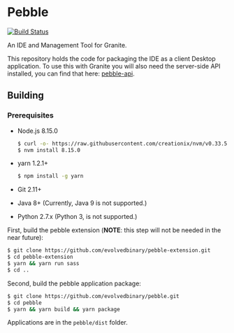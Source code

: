 # Pebble
[![Build Status](https://travis-ci.com/evolvedbinary/pebble.svg?branch=master)](https://travis-ci.com/evolvedbinary/pebble)

An IDE and Management Tool for Granite.

This repository holds the code for packaging the IDE as a client Desktop application. To use this with Granite you will also need the server-side API installed, you can find that here: [pebble-api](https://github.com/evolvedbinary/pebble-api).

## Building

### Prerequisites
* Node.js 8.15.0
    ```bash
    $ curl -o- https://raw.githubusercontent.com/creationix/nvm/v0.33.5/install.sh | bash
    $ nvm install 8.15.0
    ```

* yarn 1.2.1+
    ```bash
    $ npm install -g yarn
    ```

* Git 2.11+
* Java 8+ (Currently, Java 9 is not supported.)
* Python 2.7.x (Python 3, is not supported.)

First, build the pebble extension (**NOTE**: this step will not be needed in the near future):
```bash
$ git clone https://github.com/evolvedbinary/pebble-extension.git
$ cd pebble-extension
$ yarn && yarn run sass
$ cd ..
```

Second, build the pebble application package:
```bash
$ git clone https://github.com/evolvedbinary/pebble.git
$ cd pebble
$ yarn && yarn build && yarn package
```

Applications are in the `pebble/dist` folder.
